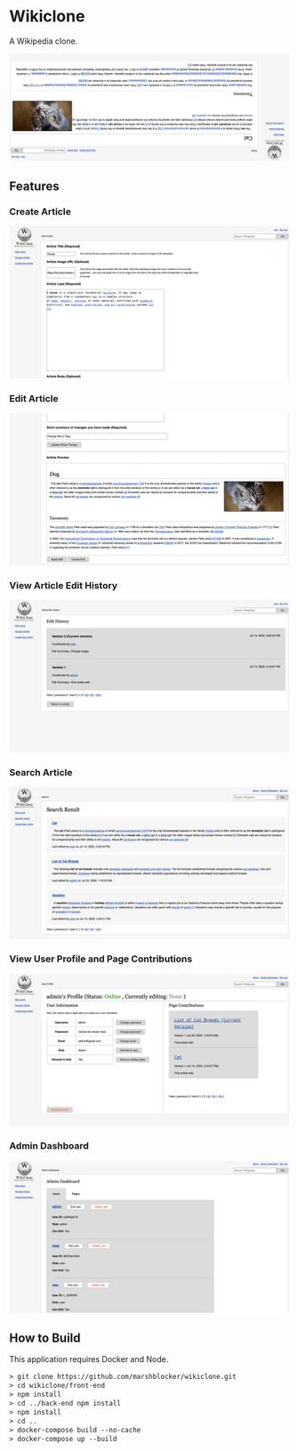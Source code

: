 # Wikiclone

A Wikipedia clone.

![Front image showing an article](images/front.png)

## Features

### Create Article

![Image showing creating of article](images/create-article.png)

### Edit Article

![Image showing editing of article](images/edit-article.png)

### View Article Edit History

![Image showing viewing of article edit history](images/view-article-edit-history.png)

### Search Article

![Image showing searching for an article](images/search-article.png)

### View User Profile and Page Contributions

![Image showing viewing of user profile and page contributions](images/view-user-profile.png)

### Admin Dashboard

![Image showing admin dashboard](images/admin-dashboard.png)

## How to Build

This application requires Docker and Node.

```
> git clone https://github.com/marshblocker/wikiclone.git
> cd wikiclone/front-end
> npm install
> cd ../back-end npm install
> npm install
> cd ..
> docker-compose build --no-cache
> docker-compose up --build
```
